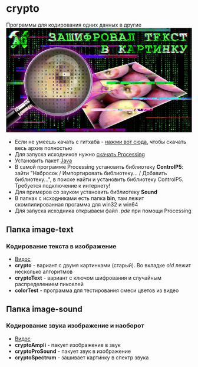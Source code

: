 # crypto 
Программы для кодирования одних данных в другие 
![logo](/logo.bmp)
+ Если не умеешь качать с гитхаба - [нажми вот сюда](https://github.com/AlexGyver/crypto/archive/main.zip), чтобы скачать весь архив полностью
+ Для запуска исходников нужно [скачать Processing](https://processing.org/download/)
+ Установить пакет [Java](https://java.com/ru/download/)
+ В самой программе Processing установить библиотеку **ControlP5**: зайти "Набросок / Импортировать библиотеку... / Добавить библиотеку...", в поиске найти и установить библиотеку ControlP5. Требуется подключение к интернету!
+ Для примеров со звуком установить библиотеку **Sound**
+ В папках с исходниками есть папка **bin**, там лежит скомпилированная прогамма для win32 и win64
+ Для запуска исходника открываем файл *.pde* при помощи Processing

## Папка image-text
### Кодирование текста в изображение
+ [Видос](https://youtu.be/RmHGSq6rbKA)
+ **crypto** - вариант с двумя картинками (старый). Во вкладке *old* лежит несколько алгоритмов
+ **cryptoText** - вариант с ключом шифрования и случайным распределением пикселей
+ **colorTest** - программа для тестирования смеси цветов из видео

## Папка image-sound
### Кодирование звука изображение и наоборот
+ [Видос](https://youtu.be/RmHGSq6rbKA)
+ **cryptoAmpli** - пакует изображение в звук
+ **cryptoProSound** - пакует звук в изображение
+ **cryptoSpectrum** - зашивает картинку в спектр звука
